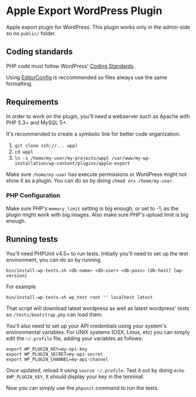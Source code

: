 # Apple Export WordPress Plugin
Apple export plugin for WordPress. This plugin works only in the admin-side so
no `public/` folder.

## Coding standards
PHP code must follow WordPress' [Coding
Standards](https://codex.wordpress.org/WordPress_Coding_Standards).

Using [EditorConfig](http://editorconfig.org) is reccommended so files always
use the same formatting.

## Requirements
In order to work on the plugin, you'll need a webserver such as Apache with
PHP 5.3+ and MySQL 5+.

It's recommended to create a symbolic link for better code organization.

1. `git clone ssh://... wppl`
2. `cd wppl`
3. `ln -s /home/my-user/my-projects/wppl /var/www/my-wp-installation/wp-content/plugins/apple-export`

Make sure `/home/my-user` has execute permissions or WordPress might not show it
as a plugin. You can do so by doing `chmod o+x /home/my-user`.

### PHP Configuration
Make sure PHP's `memory_limit` setting is big enough, or set to -1, as the
plugin might work with big images. Also make sure PHP's upload limit is big enough.

## Running tests
You'll need PHPUnit v4.5+ to run tests. Initially you'll need to set up the
test environment, you can do so by running

    bin/install-wp-tests.sh <db-name> <db-user> <db-pass> [db-host] [wp-version]

For example

    bin/install-wp-tests.sh wp_test root '' localhost latest

That script will download latest wordpress as well as latest wordpress' tests so
`/tests/bootstrap.php` can load them.

You'll also need to set up your API credentials using your system's
environmental variables. For UNIX systems (OSX, Linux, etc) you can simply edit
the `~/.profile` file, adding your variables as follows:

    export WP_PLUGIN_KEY=my-api-key
    export WP_PLUGIN_SECRET=my-api-secret
    export WP_PLUGIN_CHANNEL=my-api-channel

Once updated, reload it using `source ~/.profile`. Test it out by doing `echo
$WP_PLUGIN_KEY`, it should display your key in the terminal.

Now you can simply use the `phpunit` command to run the tests.

